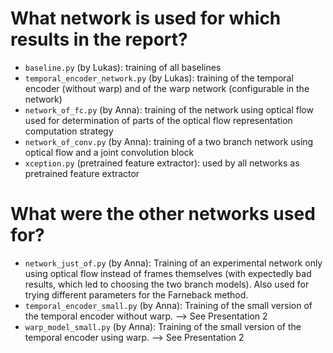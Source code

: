 # What network is used for which results in the report?

- `baseline.py` (by Lukas): training of all baselines
- `temporal_encoder_network.py` (by Lukas): training of the temporal encoder (without warp) and of the warp network (configurable in the network)
- `network_of_fc.py` (by Anna): training of the network using optical flow used for determination of parts of the optical flow representation computation strategy 
- `network_of_conv.py` (by Anna): training of a two branch network using optical flow and a joint convolution block
- `xception.py` (pretrained feature extractor): used by all networks as pretrained feature extractor

# What were the other networks used for?
- `network_just_of.py` (by Anna): Training of an experimental network only using optical flow instead of frames themselves (with expectedly bad results, which led to choosing the two branch models). Also used for trying different parameters for the Farneback method. 
- `temporal_encoder_small.py` (by Anna): Training of the small version of the temporal encoder without warp. --> See Presentation 2
- `warp_model_small.py` (by Anna): Training of the small version of the temporal encoder using warp. --> See Presentation 2